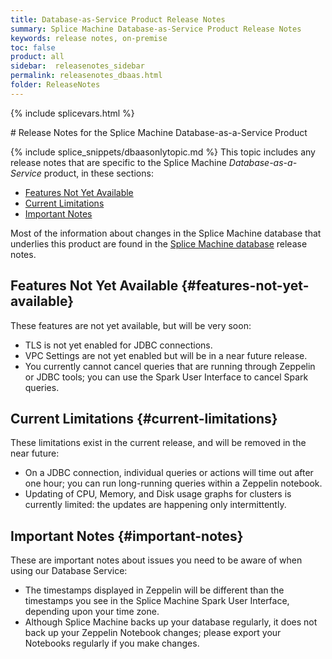```yaml
---
title: Database-as-Service Product Release Notes
summary: Splice Machine Database-as-Service Product Release Notes
keywords: release notes, on-premise
toc: false
product: all
sidebar:  releasenotes_sidebar
permalink: releasenotes_dbaas.html
folder: ReleaseNotes
---
```

{% include splicevars.html %}
<section>
<div class="TopicContent" data-swiftype-index="true" markdown="1">
# Release Notes for the Splice Machine Database-as-a-Service Product

{% include splice_snippets/dbaasonlytopic.md %}
This topic includes any release notes that are specific to the Splice Machine *Database-as-a-Service* product, in these sections:

* [Features Not Yet Available](#features-not-yet-available)
* [Current Limitations](#current-limitations)
* [Important Notes](#important-notes)

Most of the information about changes in the Splice Machine database that underlies this product are found in the <a href="releasenotes_dbintro.html">Splice Machine database</a> release notes.

## Features Not Yet Available {#features-not-yet-available}

These features are not yet available, but will be very soon:

* TLS is not yet enabled for JDBC connections.
* VPC Settings are not yet enabled but will be in a near future release.
* You currently cannot cancel queries that are running through Zeppelin or JDBC tools; you can use the Spark User Interface to cancel Spark queries.


## Current Limitations {#current-limitations}

These limitations exist in the current release, and will be removed in the near future:

* On a JDBC connection, individual queries or actions will time out after one hour; you can run long-running queries within a Zeppelin notebook.
* Updating of CPU, Memory, and Disk usage graphs for clusters is currently limited: the updates are happening only intermittently.

## Important Notes {#important-notes}

These are important notes about issues you need to be aware of when using our Database Service:

* The timestamps displayed in Zeppelin will be different than the timestamps you see in the Splice Machine Spark User Interface, depending upon your time zone.
* Although Splice Machine backs up your database regularly, it does not back up your Zeppelin Notebook changes; please export your Notebooks regularly if you make changes.

</div>
</section>
